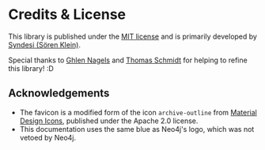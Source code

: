 # Credits & License

This library is published under the [MIT license](https://choosealicense.com/licenses/mit/) and is primarily developed
by [Syndesi (Sören Klein)](https://github.com/Syndesi).

Special thanks to [Ghlen Nagels](https://github.com/transistive) and [Thomas Schmidt](https://github.com/tschmidtdev)
for helping to refine this library! :D

## Acknowledgements

- The favicon is a modified form of the icon `archive-outline` from
  [Material Design Icons](https://materialdesignicons.com/), published under the Apache 2.0 license.
- This documentation uses the same blue as Neo4j's logo, which was not vetoed by Neo4j.
